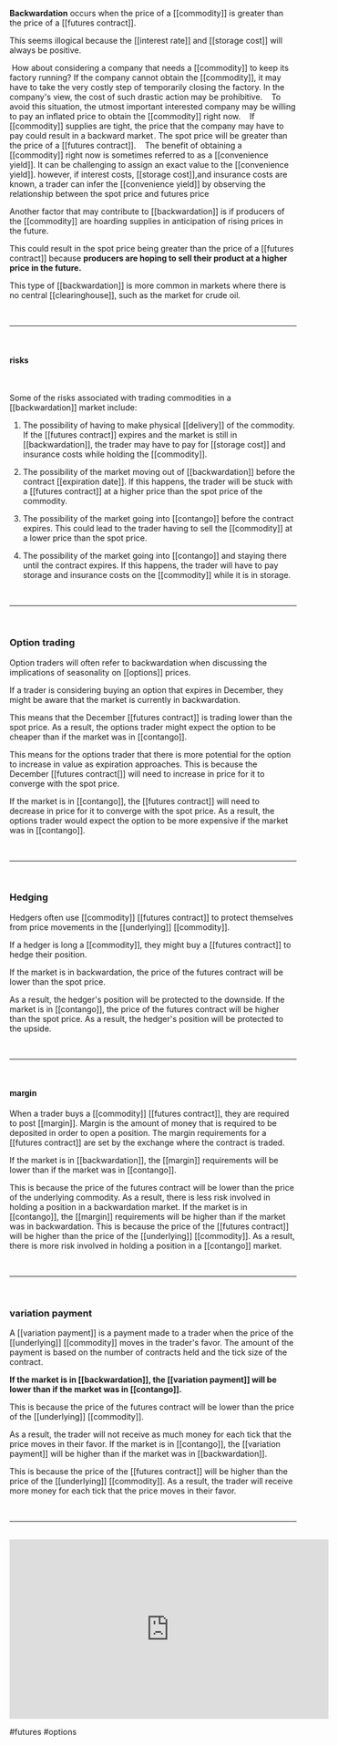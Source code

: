 

**Backwardation** occurs when the price of a [[commodity]] is greater than the price of a [[futures contract]].

This seems illogical because the [[interest rate]] and [[storage cost]] will always be positive. 


 How about considering a company that needs a [[commodity]] to keep its factory running? If the company cannot obtain the [[commodity]], it may have to take the very costly step of temporarily closing the factory. In the company's view, the cost of such drastic action may be prohibitive.
 
 To avoid this situation, the utmost important interested company may be willing to pay an inflated price to obtain the [[commodity]] right now. 
 
 If [[commodity]] supplies are tight, the price that the company may have to pay could result in a backward market . The spot price will be greater than the price of a [[futures contract]].
 
 The benefit of obtaining a [[commodity]] right now is sometimes referred to as a [[convenience yield]]. It can be challenging to assign an exact value to the [[convenience yield]]. however, if interest costs, [[storage cost]],and insurance costs are known, a trader can infer the [[convenience yield]] by observing the relationship between the spot price and futures price



Another factor that may contribute to [[backwardation]] is if producers of the [[commodity]] are hoarding supplies in anticipation of rising prices in the future. 

This could result in the spot price being greater than the price of a [[futures contract]] because **producers are hoping to sell their product at a higher price in the future.**

This type of [[backwardation]] is more common in markets where there is no central [[clearinghouse]], such as the market for crude oil.

<br>

___

<br>

#### risks 

<br>

Some of the risks associated with trading commodities in a [[backwardation]] market include:

1) The possibility of having to make physical [[delivery]] of the commodity. If the [[futures contract]] expires and the market is still in [[backwardation]], the trader may have to pay for [[storage cost]] and insurance costs while holding the [[commodity]].

2) The possibility of the market moving out of [[backwardation]] before the contract [[expiration date]]. If this happens, the trader will be stuck with a [[futures contract]] at a higher price than the spot price of the commodity.

3) The possibility of the market going into [[contango]] before the contract expires. This could lead to the trader having to sell the [[commodity]] at a lower price than the spot price.

4) The possibility of the market going into [[contango]] and staying there until the contract expires. If this happens, the trader will have to pay storage and insurance costs on the [[commodity]] while it is in storage.

<br>

___

<br>

### Option trading

Option traders will often refer to backwardation when discussing the implications of seasonality on [[options]] prices.

If a trader is considering buying an option that expires in December, they might be aware that the market is currently in backwardation.

This means that the December [[futures contract]] is trading lower than the spot price. As a result, the options trader might expect the option to be cheaper than if the market was in [[contango]].

This means for the options trader that there is more potential for the option to increase in value as expiration approaches. This is because the December [[futures contract[]] will need to increase in price for it to converge with the spot price.

If the market is in [[contango]], the [[futures contract]] will need to decrease in price for it to converge with the spot price. As a result, the options trader would expect the option to be more expensive if the market was in [[contango]].

<br>

___

<br>

### Hedging 

Hedgers often use [[commodity]] [[futures contract]] to protect themselves from price movements in the [[underlying]] [[commodity]].

If a hedger is long a [[commodity]], they might buy a [[futures contract]] to hedge their position.

If the market is in backwardation, the price of the futures contract will be lower than the spot price.

As a result, the hedger's position will be protected to the downside. If the market is in [[contango]], the price of the futures contract will be higher than the spot price. As a result, the hedger's position will be protected to the upside.

<br>

___

<br>

#### margin

When a trader buys a [[commodity]] [[futures contract]], they are required to post [[margin]]. Margin is the amount of money that is required to be deposited in order to open a position. The margin requirements for a [[futures contract]] are set by the exchange where the contract is traded.



If the market is in [[backwardation]], the [[margin]] requirements will be lower than if the market was in [[contango]].

This is because the price of the futures contract will be lower than the price of the underlying commodity. As a result, there is less risk involved in holding a position in a backwardation market. If the market is in [[contango]], the [[margin]] requirements will be higher than if the market was in backwardation. This is because the price of the [[futures contract]] will be higher than the price of the [[underlying]] [[commodity]]. As a result, there is more risk involved in holding a position in a [[contango]] market.


<br>

___

<br>

### variation payment

A [[variation payment]] is a payment made to a trader when the price of the [[underlying]] [[commodity]] moves in the trader's favor. The amount of the payment is based on the number of contracts held and the tick size of the contract.


**If the market is in [[backwardation]], the [[variation payment]] will be lower than if the market was in [[contango]].**

This is because the price of the futures contract will be lower than the price of the [[underlying]] [[commodity]].

As a result, the trader will not receive as much money for each tick that the price moves in their favor. If the market is in [[contango]], the [[variation payment]] will be higher than if the market was in [[backwardation]].

This is because the price of the [[futures contract]] will be higher than the price of the [[underlying]] [[commodity]]. As a result, the trader will receive more money for each tick that the price moves in their favor.


<br>

___

<br>


<iframe width="560" height="315" src="https://www.youtube.com/embed/B3V7Go_CNkQ" title="YouTube video player" frameborder="0" allow="accelerometer; autoplay; clipboard-write; encrypted-media; gyroscope; picture-in-picture" allowfullscreen></iframe>


<br>

#futures #options 